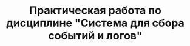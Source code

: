 # <p style="text-align: center;"> Практическая работа по дисциплине "Система для сбора событий и логов" </p>
